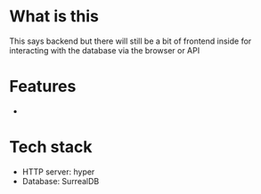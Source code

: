 # What is this
This says backend but there will still be a bit of frontend inside for interacting with the database via the browser or API
# Features
-

# Tech stack
- HTTP server: hyper
- Database: SurrealDB